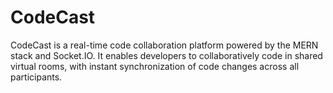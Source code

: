 # CodeCast
CodeCast is a real-time code collaboration platform powered by the MERN stack and Socket.IO. It enables developers to collaboratively code in shared virtual rooms, with instant synchronization of code changes across all participants.
